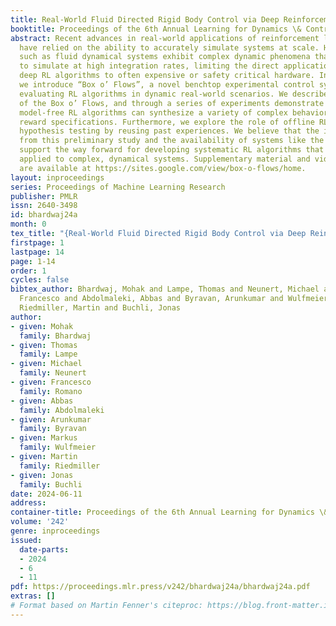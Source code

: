 ```yaml
---
title: Real-World Fluid Directed Rigid Body Control via Deep Reinforcement Learning
booktitle: Proceedings of the 6th Annual Learning for Dynamics \& Control Conference
abstract: Recent advances in real-world applications of reinforcement learning (RL)
  have relied on the ability to accurately simulate systems at scale. However, domains
  such as fluid dynamical systems exhibit complex dynamic phenomena that are hard
  to simulate at high integration rates, limiting the direct application of modern
  deep RL algorithms to often expensive or safety critical hardware. In this work,
  we introduce “Box o’ Flows”, a novel benchtop experimental control system for systematically
  evaluating RL algorithms in dynamic real-world scenarios. We describe the key components
  of the Box o’ Flows, and through a series of experiments demonstrate how state-of-the-art
  model-free RL algorithms can synthesize a variety of complex behaviors via simple
  reward specifications. Furthermore, we explore the role of offline RL in data-efficient
  hypothesis testing by reusing past experiences. We believe that the insights gained
  from this preliminary study and the availability of systems like the Box o’ Flows
  support the way forward for developing systematic RL algorithms that can be generally
  applied to complex, dynamical systems. Supplementary material and videos of experiments
  are available at https://sites.google.com/view/box-o-flows/home.
layout: inproceedings
series: Proceedings of Machine Learning Research
publisher: PMLR
issn: 2640-3498
id: bhardwaj24a
month: 0
tex_title: "{Real-World Fluid Directed Rigid Body Control via Deep Reinforcement Learning}"
firstpage: 1
lastpage: 14
page: 1-14
order: 1
cycles: false
bibtex_author: Bhardwaj, Mohak and Lampe, Thomas and Neunert, Michael and Romano,
  Francesco and Abdolmaleki, Abbas and Byravan, Arunkumar and Wulfmeier, Markus and
  Riedmiller, Martin and Buchli, Jonas
author:
- given: Mohak
  family: Bhardwaj
- given: Thomas
  family: Lampe
- given: Michael
  family: Neunert
- given: Francesco
  family: Romano
- given: Abbas
  family: Abdolmaleki
- given: Arunkumar
  family: Byravan
- given: Markus
  family: Wulfmeier
- given: Martin
  family: Riedmiller
- given: Jonas
  family: Buchli
date: 2024-06-11
address:
container-title: Proceedings of the 6th Annual Learning for Dynamics \& Control Conference
volume: '242'
genre: inproceedings
issued:
  date-parts:
  - 2024
  - 6
  - 11
pdf: https://proceedings.mlr.press/v242/bhardwaj24a/bhardwaj24a.pdf
extras: []
# Format based on Martin Fenner's citeproc: https://blog.front-matter.io/posts/citeproc-yaml-for-bibliographies/
---
```

